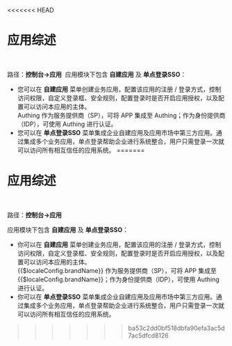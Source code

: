 <<<<<<< HEAD
# 应用综述​
​
<LastUpdated/>

路径：**控制台->应用**​
​
应用模块下包含 **自建应用** 及 **单点登录SSO**：​
​
* 您可以在 **自建应用** 菜单创建业务应用，配置该应用的注册 / 登录方式，控制访问权限，自定义登录框、安全规则，配置登录时是否开启应用授权，以及配置可以访问本应用的主体。</br> Authing 作为服务提供商（SP），可将 APP 集成至 Authing；作为身份提供商（IDP），可使用 Authing 进行认证。
​
* 您可以在 **单点登录SSO** 菜单集成企业自建应用及应用市场中第三方应用。通过集成多个业务应用，单点登录帮助企业进行系统整合，用户只需登录一次就可以访问所有相互信任的应用系统。
=======
# 应用综述
​
<LastUpdated/>

路径：**控制台->应用**

应用模块下包含 **自建应用** 及 **单点登录SSO**：​
​
* 你可以在 **自建应用** 菜单创建业务应用，配置该应用的注册 / 登录方式，控制访问权限，自定义登录框、安全规则，配置登录时是否开启应用授权，以及配置可以访问本应用的主体。</br>{{$localeConfig.brandName}} 作为服务提供商（SP），可将 APP 集成至 {{$localeConfig.brandName}}；作为身份提供商（IDP），可使用 Authing 进行认证。
​
* 你可以在 **单点登录SSO** 菜单集成企业自建应用及应用市场中第三方应用。通过集成多个业务应用，单点登录帮助企业进行系统整合，用户只需登录一次就可以访问所有相互信任的应用系统。
>>>>>>> ba53c2dd0bf518dbfa90efa3ac5d7ac5dfcd8126
